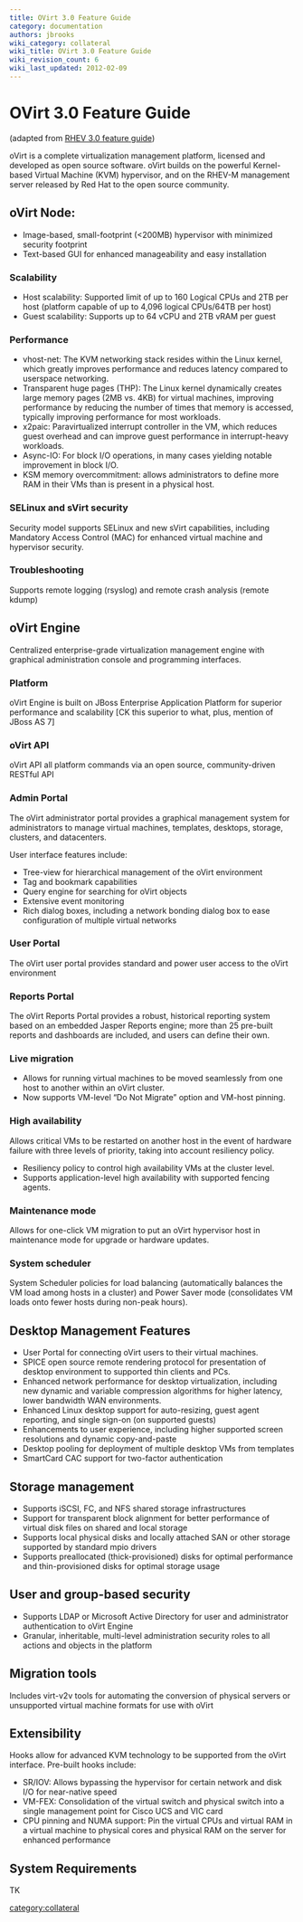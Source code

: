 ```yaml
---
title: OVirt 3.0 Feature Guide
category: documentation
authors: jbrooks
wiki_category: collateral
wiki_title: OVirt 3.0 Feature Guide
wiki_revision_count: 6
wiki_last_updated: 2012-02-09
---
```


# OVirt 3.0 Feature Guide

(adapted from [RHEV 3.0 feature guide](http://www.redhat.com/resourcelibrary/datasheets/RHEV-3.0-FeatureGuide))

oVirt is a complete virtualization management platform, licensed and developed as open source software. oVirt builds on the powerful Kernel-based Virtual Machine (KVM) hypervisor, and on the RHEV-M management server released by Red Hat to the open source community.

## oVirt Node:

*   Image-based, small-footprint (<200MB) hypervisor with minimized security footprint
*   Text-based GUI for enhanced manageability and easy installation

### Scalability

*   Host scalability: Supported limit of up to 160 Logical CPUs and 2TB per host (platform capable of up to 4,096 logical CPUs/64TB per host)
*   Guest scalability: Supports up to 64 vCPU and 2TB vRAM per guest

### Performance

*   vhost-net: The KVM networking stack resides within the Linux kernel, which greatly improves performance and reduces latency compared to userspace networking.
*   Transparent huge pages (THP): The Linux kernel dynamically creates large memory pages (2MB vs. 4KB) for virtual machines, improving performance by reducing the number of times that memory is accessed, typically improving performance for most workloads.
*   x2paic: Paravirtualized interrupt controller in the VM, which reduces guest overhead and can improve guest performance in interrupt-heavy workloads.
*   Async-IO: For block I/O operations, in many cases yielding notable improvement in block I/O.
*   KSM memory overcommitment: allows administrators to define more RAM in their VMs than is present in a physical host.

### SELinux and sVirt security

Security model supports SELinux and new sVirt capabilities, including Mandatory Access Control (MAC) for enhanced virtual machine and hypervisor security.

### Troubleshooting

Supports remote logging (rsyslog) and remote crash analysis (remote kdump)

## oVirt Engine

Centralized enterprise-grade virtualization management engine with graphical administration console and programming interfaces.

### Platform

oVirt Engine is built on JBoss Enterprise Application Platform for superior performance and scalability [CK this superior to what, plus, mention of JBoss AS 7]

### oVirt API

oVirt API all platform commands via an open source, community-driven RESTful API

### Admin Portal

The oVirt administrator portal provides a graphical management system for administrators to manage virtual machines, templates, desktops, storage, clusters, and datacenters.

User interface features include:

*   Tree-view for hierarchical management of the oVirt environment
*   Tag and bookmark capabilities
*   Query engine for searching for oVirt objects
*   Extensive event monitoring
*   Rich dialog boxes, including a network bonding dialog box to ease configuration of multiple virtual networks

### User Portal

The oVirt user portal provides standard and power user access to the oVirt environment

### Reports Portal

The oVirt Reports Portal provides a robust, historical reporting system based on an embedded Jasper Reports engine; more than 25 pre-built reports and dashboards are included, and users can define their own.

### Live migration

*   Allows for running virtual machines to be moved seamlessly from one host to another within an oVirt cluster.
*   Now supports VM-level “Do Not Migrate” option and VM-host pinning.

### High availability

Allows critical VMs to be restarted on another host in the event of hardware failure with three levels of priority, taking into account resiliency policy.

*   Resiliency policy to control high availability VMs at the cluster level.
*   Supports application-level high availability with supported fencing agents.

### Maintenance mode

Allows for one-click VM migration to put an oVirt hypervisor host in maintenance mode for upgrade or hardware updates.

### System scheduler

System Scheduler policies for load balancing (automatically balances the VM load among hosts in a cluster) and Power Saver mode (consolidates VM loads onto fewer hosts during non-peak hours).

## Desktop Management Features

*   User Portal for connecting oVirt users to their virtual machines.
*   SPICE open source remote rendering protocol for presentation of desktop environment to supported thin clients and PCs.
*   Enhanced network performance for desktop virtualization, including new dynamic and variable compression algorithms for higher latency, lower bandwidth WAN environments.
*   Enhanced Linux desktop support for auto-resizing, guest agent reporting, and single sign-on (on supported guests)
*   Enhancements to user experience, including higher supported screen resolutions and dynamic copy-and-paste
*   Desktop pooling for deployment of multiple desktop VMs from templates
*   SmartCard CAC support for two-factor authentication

## Storage management

*   Supports iSCSI, FC, and NFS shared storage infrastructures
*   Support for transparent block alignment for better performance of virtual disk files on shared and local storage
*   Supports local physical disks and locally attached SAN or other storage supported by standard mpio drivers
*   Supports preallocated (thick-provisioned) disks for optimal performance and thin-provisioned disks for optimal storage usage

## User and group-based security

*   Supports LDAP or Microsoft Active Directory for user and administrator authentication to oVirt Engine
*   Granular, inheritable, multi-level administration security roles to all actions and objects in the platform

## Migration tools

Includes virt-v2v tools for automating the conversion of physical servers or unsupported virtual machine formats for use with oVirt

## Extensibility

Hooks allow for advanced KVM technology to be supported from the oVirt interface. Pre-built hooks include:

*   SR/IOV: Allows bypassing the hypervisor for certain network and disk I/O for near-native speed
*   VM-FEX: Consolidation of the virtual switch and physical switch into a single management point for Cisco UCS and VIC card
*   CPU pinning and NUMA support: Pin the virtual CPUs and virtual RAM in a virtual machine to physical cores and physical RAM on the server for enhanced performance

## System Requirements

TK

<category:collateral>

